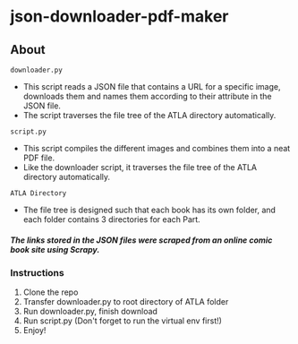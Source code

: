 # json-downloader-pdf-maker

## About

`downloader.py` 
* This script reads a JSON file that contains a URL for a specific image, downloads them and names them according to their attribute in the JSON file.
* The script traverses the file tree of the ATLA directory automatically. 

`script.py`
* This script compiles the different images and combines them into a neat PDF file. 
* Like the downloader script, it traverses the file tree of the ATLA
directory automatically.

`ATLA Directory`
* The file tree is designed such that each book has its own folder, and each folder contains 3 directories for each Part.

##### The links stored in the JSON files were scraped from an online comic book site using Scrapy. 

### Instructions
1. Clone the repo
2. Transfer downloader.py to root directory of ATLA folder
3. Run downloader.py, finish download
4. Run script.py (Don't forget to run the virtual env first!) 
5. Enjoy!

